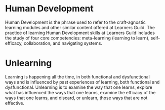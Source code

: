 # Human Development

Human Development is the phrase used to refer to the craft-agnostic learning modules and other similar content offered at Learners Guild. The practice of learning Human Development skills at Learners Guild includes the study of four core competencies: meta-learning (learning to learn), self-efficacy, collaboration, and navigating systems.

# Unlearning

Learning is happening all the time, in both functional and dysfunctional ways and is influenced by past experiences of learning, both functional and dysfunctional. Unlearning is to examine the way that one learns, explore what has influenced the ways that one learns, examine the efficacy of the ways that one learns, and discard, or unlearn, those ways that are not effective.

